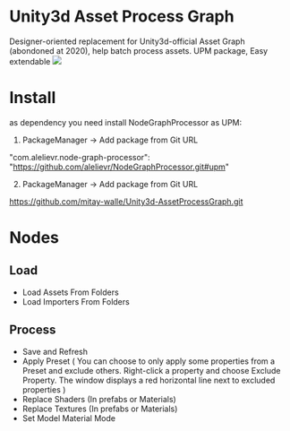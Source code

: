 # Unity3d Asset Process Graph
Designer-oriented replacement for Unity3d-official Asset Graph (abondoned at 2020), help batch process assets. UPM package, Easy extendable
![](https://github.com/mitay-walle/Unity3d-AssetProcessGraph/blob/main/Documentation/graph_preview.jpg)

# Install
 as dependency you need install NodeGraphProcessor as UPM:
 1. PackageManager -> Add package from Git URL
 
 "com.alelievr.node-graph-processor": "https://github.com/alelievr/NodeGraphProcessor.git#upm"
 
 2. PackageManager -> Add package from Git URL
 
 https://github.com/mitay-walle/Unity3d-AssetProcessGraph.git

# Nodes
## Load
- Load Assets From Folders
- Load Importers From Folders
## Process
- Save and Refresh
- Apply Preset ( You can choose to only apply some properties from a Preset and exclude others. Right-click a property and choose Exclude Property. The window displays a red horizontal line next to excluded properties )
- Replace Shaders (In prefabs or Materials)
- Replace Textures (In prefabs or Materials)
- Set Model Material Mode

